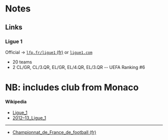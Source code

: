 # Notes

## Links

### Ligue 1

Official -> [`lfp.fr/ligue1` (fr)](http://lfp.fr/ligue1) or [`ligue1.com`](http://ligue1.com)

- 20 teams
- 2 CL/GR, CL/3.QR, EL/GR, EL/4.QR, EL/3.QR  -- UEFA Ranking #6

# NB: includes club from Monaco

#### Wikipedia

- [Ligue_1](http://en.wikipedia.org/wiki/Ligue_1)
- [2012–13_Ligue_1](http://en.wikipedia.org/wiki/2012–13_Ligue_1)

----

- [Championnat_de_France_de_football (fr)](http://fr.wikipedia.org/wiki/Championnat_de_France_de_football)

